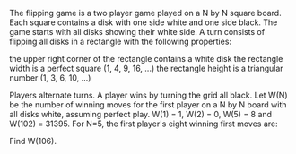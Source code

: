 
The flipping game is a two player game played on a N by N square board.
Each square contains a disk with one side white and one side black.
The game starts with all disks showing their white side.
A turn consists of flipping all disks in a rectangle with the following properties:

the upper right corner of the rectangle contains a white disk
the rectangle width is a perfect square (1, 4, 9, 16, ...)
the rectangle height is a triangular number (1, 3, 6, 10, ...)


Players alternate turns. A player wins by turning the grid all black.
Let W(N) be the number of winning moves for the first player on a N by N board with all disks white, assuming perfect play.
W(1) = 1, W(2) = 0, W(5) = 8 and W(102) = 31395.
For N=5, the first player's eight winning first moves are:


Find W(106).
